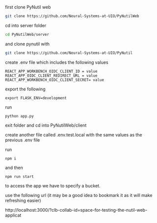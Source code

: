 first clone PyNutil web
```bash
git clone https://github.com/Neural-Systems-at-UIO/PyNutilWeb
```
cd into server folder
```bash
cd PyNutilWeb/server
```
and clone pynutil with 
```bash
git clone https://github.com/Neural-Systems-at-UIO/PyNutil
```
create .env file which includes the following values
```
REACT_APP_WORKBENCH_OIDC_CLIENT_ID = value
REACT_APP_OIDC_CLIENT_REDIRECT_URL = value
REACT_APP_WORKBENCH_OIDC_CLIENT_SECRET= value
```
export the following
```
export FLASK_ENV=development
```
run 
```
python app.py
```
exit folder and cd into PyNutilWeb/client

create another  file called .env.test.local with the same values as the previous .env file

run 
```
npm i
```
and then 
```
npm run start
```

to access the app we have to specify a bucket. 

use the following url (it may be a good idea to bookmark it as it will make refreshing easier)

http://localhost:3000/?clb-collab-id=space-for-testing-the-nutil-web-applicat
